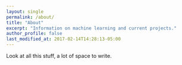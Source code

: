 ```yaml
---
layout: single
permalink: /about/
title: "About"
excerpt: "Information on machine learning and current projects."
author_profile: false
last_modified_at: 2017-02-14T14:28:13-05:00
---
```

Look at all this stuff, a lot of space to write.
